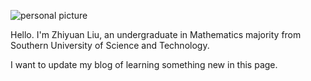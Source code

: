 ![personal picture](https://Zhi-yuan-Liu.github.io/self-photo.jpg)

Hello. I'm Zhiyuan Liu, an undergraduate in Mathematics majority from Southern University of Science and Technology.

I want to update my blog of learning something new in this page.

